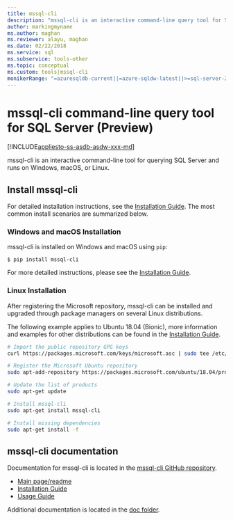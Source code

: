 ```yaml
---
title: mssql-cli
description: "mssql-cli is an interactive command-line query tool for SQL Server that runs on Windows, macOS, or Linux."
author: markingmyname
ms.author: maghan
ms.reviewer: alayu, maghan
ms.date: 02/22/2018
ms.service: sql
ms.subservice: tools-other
ms.topic: conceptual
ms.custom: tools|mssql-cli
monikerRange: "=azuresqldb-current||=azure-sqldw-latest||>=sql-server-2016||>=sql-server-linux-2017"
---
```


# mssql-cli command-line query tool for SQL Server (Preview)

[!INCLUDE[appliesto-ss-asdb-asdw-xxx-md](../includes/appliesto-ss-asdb-asdw-xxx-md.md)]

mssql-cli is an interactive command-line tool for querying SQL Server and runs on Windows, macOS, or Linux.

## Install mssql-cli

For detailed installation instructions, see the [Installation Guide](https://github.com/dbcli/mssql-cli/tree/master/doc/installation). The most common install scenarios are summarized below.

### Windows and macOS Installation

mssql-cli is installed on Windows and macOS using `pip`:

```$ pip install mssql-cli```

For more detailed instructions, please see the [Installation Guide](https://github.com/dbcli/mssql-cli/tree/master/doc/installation).

### Linux Installation

After registering the Microsoft repository, mssql-cli can be installed and upgraded through package managers on several Linux distributions.

The following example applies to Ubuntu 18.04 (Bionic), more information and examples for other distributions can be found in the [Installation Guide](https://github.com/dbcli/mssql-cli/tree/master/doc/installation).

```bash
# Import the public repository GPG keys
curl https://packages.microsoft.com/keys/microsoft.asc | sudo tee /etc/apt/trusted.gpg.d/microsoft.asc

# Register the Microsoft Ubuntu repository
sudo apt-add-repository https://packages.microsoft.com/ubuntu/18.04/prod

# Update the list of products
sudo apt-get update

# Install mssql-cli
sudo apt-get install mssql-cli

# Install missing dependencies
sudo apt-get install -f
```

## mssql-cli documentation

Documentation for mssql-cli is located in the [mssql-cli GitHub repository](https://github.com/dbcli/mssql-cli).

- [Main page/readme](https://github.com/dbcli/mssql-cli)
- [Installation Guide](https://github.com/dbcli/mssql-cli/tree/master/doc/installation)
- [Usage Guide](https://github.com/dbcli/mssql-cli/blob/master/doc/usage_guide.md)

Additional documentation is located in the [doc folder](https://github.com/dbcli/mssql-cli/tree/master/doc).
